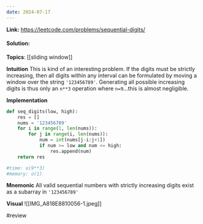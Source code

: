 ```yaml
---
date: 2024-07-17
---
```

**Link:** https://leetcode.com/problems/sequential-digits/
#### Solution:

**Topics**: [[sliding window]]

**Intuition**
This is kind of an interesting problem. If the digits must be strictly increasing, then all digits within any interval can be formulated by moving a window over the string `'123456789'`. Generating all possible increasing digits is thus only an `n**3` operation where `n=9`...this is almost negligible. 

**Implementation**
```python
def seq_digits(low, high):
	res = []
	nums = '123456789'
	for i in range(1, len(nums)):
		for j in range(i, len(nums)):
			num = int(nums[j-i:j+1])
			if num >= low and num <= high:
				res.append(num)
	return res

#time: o(9**3)
#memory: o(1)
```

**Mnemonic**
All valid sequential numbers with strictly increasing digits exist as a subarray in `'123456789'`

**Visual** 
![[IMG_A818E8810056-1.jpeg]]

#review 


